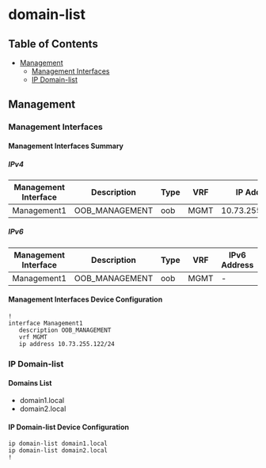 # domain-list

## Table of Contents

- [Management](#management)
  - [Management Interfaces](#management-interfaces)
  - [IP Domain-list](#ip-domain-list)

## Management

### Management Interfaces

#### Management Interfaces Summary

##### IPv4

| Management Interface | Description | Type | VRF | IP Address | Gateway |
| -------------------- | ----------- | ---- | --- | ---------- | ------- |
| Management1 | OOB_MANAGEMENT | oob | MGMT | 10.73.255.122/24 | 10.73.255.2 |

##### IPv6

| Management Interface | Description | Type | VRF | IPv6 Address | IPv6 Gateway |
| -------------------- | ----------- | ---- | --- | ------------ | ------------ |
| Management1 | OOB_MANAGEMENT | oob | MGMT | - | - |

#### Management Interfaces Device Configuration

```eos
!
interface Management1
   description OOB_MANAGEMENT
   vrf MGMT
   ip address 10.73.255.122/24
```

### IP Domain-list

#### Domains List

- domain1.local
- domain2.local

#### IP Domain-list Device Configuration

```eos
ip domain-list domain1.local
ip domain-list domain2.local
!
```
